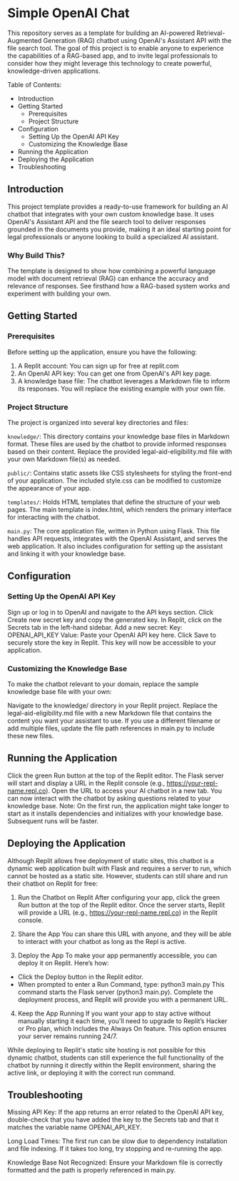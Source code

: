 # Simple OpenAI Chat
This repository serves as a template for building an AI-powered Retrieval-Augmented Generation (RAG) chatbot using OpenAI's Assistant API with the file search tool. The goal of this project is to enable anyone to experience the capabilities of a RAG-based app, and to invite legal professionals to consider how they might leverage this technology to create powerful, knowledge-driven applications.

Table of Contents: 
- Introduction
- Getting Started
  - Prerequisites
  - Project Structure
- Configuration
  - Setting Up the OpenAI API Key
  - Customizing the Knowledge Base
- Running the Application
- Deploying the Application
- Troubleshooting

## Introduction
This project template provides a ready-to-use framework for building an AI chatbot that integrates with your own custom knowledge base. It uses OpenAI's Assistant API and the file search tool to deliver responses grounded in the documents you provide, making it an ideal starting point for legal professionals or anyone looking to build a specialized AI assistant.

### Why Build This?
The template is designed to show how combining a powerful language model with document retrieval (RAG) can enhance the accuracy and relevance of responses. See firsthand how a RAG-based system works and experiment with building your own.

## Getting Started
### Prerequisites
Before setting up the application, ensure you have the following:

1. A Replit account: You can sign up for free at replit.com
2. An OpenAI API key: You can get one from OpenAI's API key page.
3. A knowledge base file: The chatbot leverages a Markdown file to inform its responses. You will replace the existing example with your own file.

### Project Structure
The project is organized into several key directories and files:

`knowledge/`: This directory contains your knowledge base files in Markdown format. These files are used by the chatbot to provide informed responses based on their content. Replace the provided legal-aid-eligibility.md file with your own Markdown file(s) as needed.

`public/`: Contains static assets like CSS stylesheets for styling the front-end of your application. The included style.css can be modified to customize the appearance of your app.

`templates/`: Holds HTML templates that define the structure of your web pages. The main template is index.html, which renders the primary interface for interacting with the chatbot.

`main.py`: The core application file, written in Python using Flask. This file handles API requests, integrates with the OpenAI Assistant, and serves the web application. It also includes configuration for setting up the assistant and linking it with your knowledge base.

## Configuration
### Setting Up the OpenAI API Key
Sign up or log in to OpenAI and navigate to the API keys section.
Click Create new secret key and copy the generated key.
In Replit, click on the Secrets tab in the left-hand sidebar.
Add a new secret:
Key: OPENAI_API_KEY
Value: Paste your OpenAI API key here.
Click Save to securely store the key in Replit. This key will now be accessible to your application.

### Customizing the Knowledge Base
To make the chatbot relevant to your domain, replace the sample knowledge base file with your own:

Navigate to the knowledge/ directory in your Replit project.
Replace the legal-aid-eligibility.md file with a new Markdown file that contains the content you want your assistant to use.
If you use a different filename or add multiple files, update the file path references in main.py to include these new files.

## Running the Application
Click the green Run button at the top of the Replit editor.
The Flask server will start and display a URL in the Replit console (e.g., https://your-repl-name.repl.co).
Open the URL to access your AI chatbot in a new tab.
You can now interact with the chatbot by asking questions related to your knowledge base.
Note: On the first run, the application might take longer to start as it installs dependencies and initializes with your knowledge base. Subsequent runs will be faster.

## Deploying the Application
Although Replit allows free deployment of static sites, this chatbot is a dynamic web application built with Flask and requires a server to run, which cannot be hosted as a static site. However, students can still share and run their chatbot on Replit for free:

1. Run the Chatbot on Replit
After configuring your app, click the green Run button at the top of the Replit editor. Once the server starts, Replit will provide a URL (e.g., https://your-repl-name.repl.co) in the Replit console.

2. Share the App
You can share this URL with anyone, and they will be able to interact with your chatbot as long as the Repl is active.

3. Deploy the App
To make your app permanently accessible, you can deploy it on Replit. Here’s how:
- Click the Deploy button in the Replit editor.
- When prompted to enter a Run Command, type: python3 main.py
This command starts the Flask server (python3 main.py).
Complete the deployment process, and Replit will provide you with a permanent URL.

4. Keep the App Running
If you want your app to stay active without manually starting it each time, you'll need to upgrade to Replit’s Hacker or Pro plan, which includes the Always On feature. This option ensures your server remains running 24/7.

While deploying to Replit's static site hosting is not possible for this dynamic chatbot, students can still experience the full functionality of the chatbot by running it directly within the Replit environment, sharing the active link, or deploying it with the correct run command.

## Troubleshooting
Missing API Key: If the app returns an error related to the OpenAI API key, double-check that you have added the key to the Secrets tab and that it matches the variable name OPENAI_API_KEY.

Long Load Times: The first run can be slow due to dependency installation and file indexing. If it takes too long, try stopping and re-running the app.

Knowledge Base Not Recognized: Ensure your Markdown file is correctly formatted and the path is properly referenced in main.py.